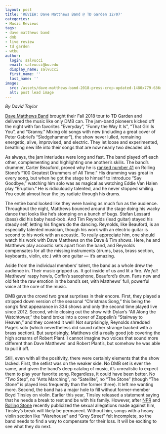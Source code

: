 ```yaml
---
layout: post
title: 'REVIEW: Dave Matthews Band @ TD Garden 12/07'
categories:
- Music Reviews
tags:
- dave matthews band
- dmb
- live review
- td garden
- wtbu
author:
  login: salvucci
  email: salvucci@bu.edu
  display_name: salvucci
  first_name: ''
  last_name: ''
image:
  src: /assets/dave-matthews-band-2018-press-crop-updated-1480x779-636x335.jpg
  alt: post lead image
---
```


_By David Taylor_

[Dave Matthews Band](https://www.davematthewsband.com/) brought their Fall 2018 tour to TD Garden and delivered the music like only DMB can. The jam-band pioneers kicked off the night with fan favorites “Everyday”, “Funny the Way It Is”, “That Girl Is You”, and “Granny.” Mixing old songs with new (including a great cover of Peter Gabriel’s “Sledgehammer”), the show never lulled, remaining energetic, alive, improvised, and electric. They let loose and experimented, breathing new life into their songs that are now nearly two decades old.

As always, the jam interludes were long and fast. The band played off each other, complementing and highlighting one another’s skills. The band’s drummer, Carter Beauford, proved why he is [ranked number 41](https://www.rollingstone.com/music/music-lists/100-greatest-drummers-of-all-time-77933/carter-beauford-31231/) on Rolling Stone’s “100 Greatest Drummers of All Time.” His drumming was great in every song, but when he got the stage to himself to introduce “Say Goodbye,” watching him solo was as magical as watching Eddie Van Halen play “Eruption.” He is ridiculously talented, and he never stopped smiling. You could almost hear the joy radiate through his drums.

The entire band looked like they were having as much fun as the audience. Throughout the night, Matthews bounced around the stage doing his wacky dance that looks like he’s stomping on a bunch of bugs. Stefan Lessard (bass) did his baby head-bob. And Tim Reynolds (lead guitar) stayed his steady self, letting his fingers do the dancing. Reynolds, like Beauford, is an especially talented musician, though his work with an electric guitar is second to his work with an acoustic. To really appreciate him, one should watch his work with Dave Matthews on the Dave & Tim shows. Here, he and Matthews play acoustic sets apart from the band, and Reynolds compensates for all the missing instruments (drums, bass, brass section, keyboards, violin, etc.) with one guitar — it’s amazing. 

Aside from the individual members’ talent, the band as a whole drew the audience in. Their music gripped us. It got inside of us and lit a fire. We _felt_ Matthews’ raspy howls, Coffin’s saxophone, Beauford’s drum. Fans new and old felt the raw emotion in the band’s set, with Matthews’ full, powerful voice at the core of the music.

DMB gave the crowd two great surprises in their encore. First, they played a stripped down version of the seasonal “Christmas Song,” this being the song’s first appearance in 334 shows and only the second time played live since 2012. Second, while closing out the show with Dylan’s “All Along the Watchtower,” the band broke into a cover of Zeppelin’s “Stairway to Heaven,” and they covered it well! Not surprisingly, Reynolds shredded Page’s solo (which nevertheless did sound rather strange backed with a brass section). But surprisingly, Matthews did a really good job covering the high screams of Robert Plant. I cannot imagine two voices that sound more different than Dave Matthews’ and Robert Plant’s, but somehow he was able to pull it off.

Still, even with all the positivity, there were certainly elements that the show lacked. First, the setlist was on the weaker side. No DMB set is ever the same, and given the band’s deep catalog of music, it’s unrealistic to expect them to play your favorite song. Regardless, it could have been better. No “Two Step”, no “Ants Marching”, no “Satellite”, no “The Stone” (though “The Stone” is played less frequently than the former three). It left me wanting more. Second, the band has a major hole to fill without former-member Boyd Tinsley on violin. Earlier this year, Tinsley released a statement saying that he needs a break to rest and be with his family. However, after [NPR](https://www.npr.org/sections/therecord/2018/05/18/612318802/boyd-tinsley-of-the-dave-matthews-band-accused-of-sexual-misconduct-by-former-pr) and [Rolling Stone](https://www.rollingstone.com/music/music-news/dave-matthews-bands-boyd-tinsley-sued-for-sexual-harassment-630410/) recently publicized the sexual allegations made against him, Tinsley’s break will likely be permanent. Without him, songs with a heavy violin section like “Warehouse” and “Grey Street” felt incomplete, so the band needs to find a way to compensate for their loss. It will be exciting to see what they do next.
